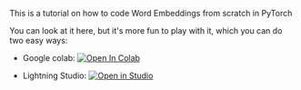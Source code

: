 This is a tutorial on how to code Word Embeddings from scratch in PyTorch

You can look at it here, but it's more fun to play with it, which you can do two easy ways:

- Google colab: <a target="_blank" href="https://colab.research.google.com/github/StatQuest/word_embedding_with_pytorch_and_lightning/blob/main/statquest_word_embedding_with_pytorch_lightning_v2.ipynb">
  <img src="https://colab.research.google.com/assets/colab-badge.svg" alt="Open In Colab"/>
</a>

- Lightning Studio: <a target="_blank" href="https://lightning.ai/new?repo_url=https%3A%2F%2Fgithub.com%2FStatQuest%2Fword_embedding_with_pytorch_and_lightning%2Fblob%2Fmain%2Fstatquest_word_embedding_with_pytorch_lightning_v2.ipynb">
  <img src="https://pl-bolts-doc-images.s3.us-east-2.amazonaws.com/app-2/studio-badge.svg" alt="Open in Studio" />
</a>
